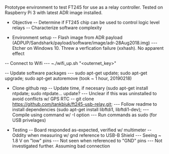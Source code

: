 Prototype environment to test FT245 for use as a relay controller. Tested on Raspberry Pi 3 with latest ADR image installed. 

- Objective
-- Determine if FT245 chip can be used to control logic level relays
-- Characterize software complexity

- Environment setup
-- Flash image from ADR payload (ADPUP/Sandshark/payload/software/image/adr-28Aug2018.img)
--- Etcher on Windows 10. Threw a verfication failure (xxhash). No apparent effect

-- Connect to Wifi
--- ~./wifi_up.sh "<outernet_key>"

-- Update software packages
--- sudo apt-get update; sudo apt-get upgrade; sudo apt-get autoremove (took ~ 1 hour, 20190218)

- Clone github rep
-- Update time, if necesary (sudo apt-get install ntpdate; sudo ntpdate... update?
--- Unclear if this was uninstalled to avoid conflicts w/ GPS RTC
-- git clone https://github.com/tankbiuk/ft245-usb-relay.git; 
--- Follow readme to install dependencies (sudo apt-get install libftdi1, libftdi1-dev); 
--- Compile using command w/ -I option
--- Run commands as sudo (for USB privelages)

- Testing
-- Board responded as-expected, verified w/ multimeter
-- Oddity when measuring w/ gnd reference to USB-B Shield
--- Seeing ~ 1.8 V on "low" pins
--- Not seen when referenced to "GND" pins
--- Not investigated further. Assuming bad connection



